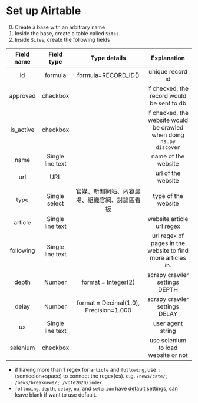 # Set up Airtable

0. Create a base with an arbitrary name
1. Inside the base, create a table called `Sites`.
2. Inside `Sites`, create the following fields

| Field name | Field type  | Type details  | Explanation | 
|:----------:|:-----------:|:-------------:|:-----------------------:|
|  id |  formula | formula=RECORD_ID()  | unique record id|
|  approved | checkbox  |   | if checked, the record would be sent to db |
|  is_active | checkbox  |  | if checked, the website would be crawled when doing `ns.py discover`|
|  name | Single line text  |   | name of the website|
|  url | URL  |   |  url of the website|
|  type | Single select  | 官媒、新聞網站、內容農場、組織官網、討論區看板 | type of the website|
|  article | Single line text | | website article url regex|
|  following | Single line text | | url regex of pages in the website to find more articles in.|
|  depth | Number | format = Integer(2)| scrapy crawler settings DEPTH|
|  delay | Number | format = Decimal(1.0), Precision=1.000 |scrapy crawler settings DELAY |
|  ua | Single line text | |user agent string|
|  selenium | checkbox | |use selenium to load website or not  |


- if having more than 1 regex for `article` and `following`, use `; ` (semicolon+space) to connect the regex(es). e.g. `/news/cate/; /news/breaknews/; /vote2020/index`.
- `following`, `depth`, `delay`, `ua`, and `selenium` have [default settings](newsSpiders/types.py), can leave blank if want to use default. 